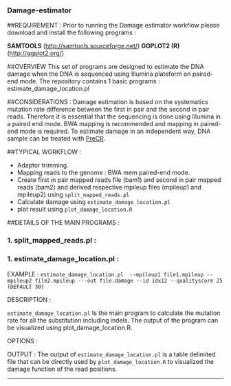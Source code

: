 ### Damage-estimator

##REQUIREMENT : 
Prior to running the Damage estimator workflow please download and install the following programs :

**SAMTOOLS** (http://samtools.sourceforge.net/)
**GGPLOT2 (R)** (http://ggplot2.org/)

##OVERVIEW
This set of programs are designed to estimate the DNA damage when the DNA is sequenced using Illumina plateform on paired-end mode. 
The repository contains 1 basic programs :
estimate_damage_location.pl
 
 
##CONSIDERATIONS :
Damage estimation is based on the systematics mutation rate difference between the first in pair and the second in pair reads. Therefore it is essential that the sequencing is done using Illumina in a paired end mode. BWA mapping is recommended and mapping in paired-end mode is required. To estimate damage in an independent way, DNA sample can be treated with [PreCR][PreCR]. 
 
 [PreCR]: https://www.neb.com/products/m0309-precr-repair-mix 

##TYPICAL WORKFLOW :
- Adaptor trimming.
- Mapping reads to the genome : BWA mem paired-end mode.
- Create first in pair mapped reads file (bam1) and second in pair mapped reads (bam2) and derived respective mpileup files (mpileup1 and mpileup2) using ```split_mapped_reads.pl```
- Calculate damage using ```estimate_damage_location.pl```
- plot result using ```plot_damage_location.R```

##DETAILS OF THE MAIN PROGRAMS :

### 1. split_mapped_reads.pl :



### 1. estimate_damage_location.pl :

EXAMPLE :
```estimate_damage_location.pl  --mpileup1 file1.mpileup --mpileup2 file2.mpileup ---out file.damage --id idx12 --qualityscore 25 (DEFAULT 30) ```

DESCRIPTION :

```estimate_damage_location.pl``` Is the main program to calculate the mutation rate for all the substitution including indels. The output of the program can be visualized using plot_damage_location.R. 

OPTIONS :

OUTPUT :
The output of ```estimate_damage_location.pl``` is a table delimited file that can be directly used by ```plot_damage_location.R``` to visualized the damage function of the read positions. 
****






